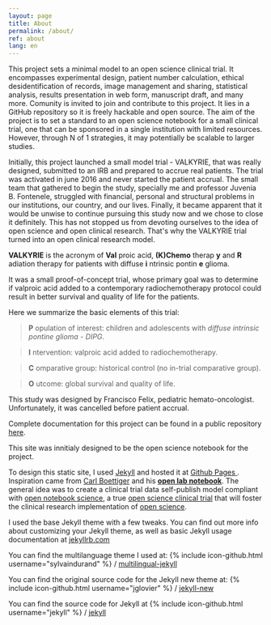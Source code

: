 ```yaml
---
layout: page
title: About
permalink: /about/
ref: about
lang: en
---
```


This project sets a minimal model to an open science clinical trial. It encompasses experimental design, patient number calculation, ethical desidentification of records, image management and sharing, statistical analysis, results presentation in web form, manuscript draft, and many more. Comunity is invited to join and contribute to this project. It lies in a GitHub repository so it is freely hackable and open source. The aim of the project is to set a standard to an open science notebook for a small clinical trial, one that can be sponsored in a single institution with limited resources. However, through N of 1 strategies, it may potentially be scalable to larger studies.

Initially, this project launched a small model trial - VALKYRIE, that was really designed, submitted to an IRB and prepared to accrue real patients. The trial was activated in june 2016 and never started the patient accrual. The small team that gathered to begin the study, specially me and professor Juvenia B. Fontenele, struggled with financial, personal and structural problems in our institutions, our country, and our lives. Finally, it became apparent that it would be unwise to continue pursuing this study now and we chose to close it definitely. This has not stopped us from devoting ourselves to the idea of open science and open clinical research. That's why the VALKYRIE trial turned into an open clinical research model. 

**VALKYRIE** is the acronym of **Val** proic acid, **(K)Chemo** therap **y** and **R** adiation therapy for patients with diffuse **i** ntrinsic pontin **e** glioma.

It was a small proof-of-concept trial, whose primary goal was to determine if valproic acid added to a contemporary radiochemotherapy protocol could result in better survival and quality of life for the patients.

Here we summarize the basic elements of this trial:

> **P** opulation of interest: children and adolescents with *diffuse intrinsic pontine glioma - DIPG*.

> **I** ntervention: valproic acid added to radiochemotherapy.

> **C** omparative group: historical control (no in-trial comparative group).

> **O** utcome: global survival and quality of life.

This study was designed by Francisco Felix, pediatric hemato-oncologist. Unfortunately, it was cancelled before patient accrual.

Complete documentation for this project can be found in a public repository [here](http://github.com/fhcflx/neuronc_lab/).

This site was innitialy designed to be the open science notebook for the project.

To design this static site, I used [Jekyll](https://jekyllrb.com) and hosted it at [Github Pages ](https://pages.github.com/) . Inspiration came from [Carl Boettiger](http://www.carlboettiger.info/index.html) and his [**open lab notebook**](http://www.carlboettiger.info/2012/09/28/Welcome-to-my-lab-notebook.html). The general idea was to create a clinical trial data self-publish model compliant with [open notebook science](https://en.wikipedia.org/wiki/Open_notebook_science), a true [open science clinical trial](https://github.com/fhcflx/valkyrie) that will foster the clinical research implementation of [open science](https://en.wikipedia.org/wiki/Open_science).

I used the base Jekyll theme with a few tweaks. You can find out more info about customizing your Jekyll theme, as well as basic Jekyll usage documentation at [jekyllrb.com](http://jekyllrb.com/)

You can find the multilanguage theme I used at:
{% include icon-github.html username="sylvaindurand" %} /
[multilingual-jekyll](https://github.com/sylvaindurand/multilingual-jekyll)

You can find the original source code for the Jekyll new theme at:
{% include icon-github.html username="jglovier" %} /
[jekyll-new](https://github.com/jglovier/jekyll-new)

You can find the source code for Jekyll at
{% include icon-github.html username="jekyll" %} /
[jekyll](https://github.com/jekyll/jekyll)
